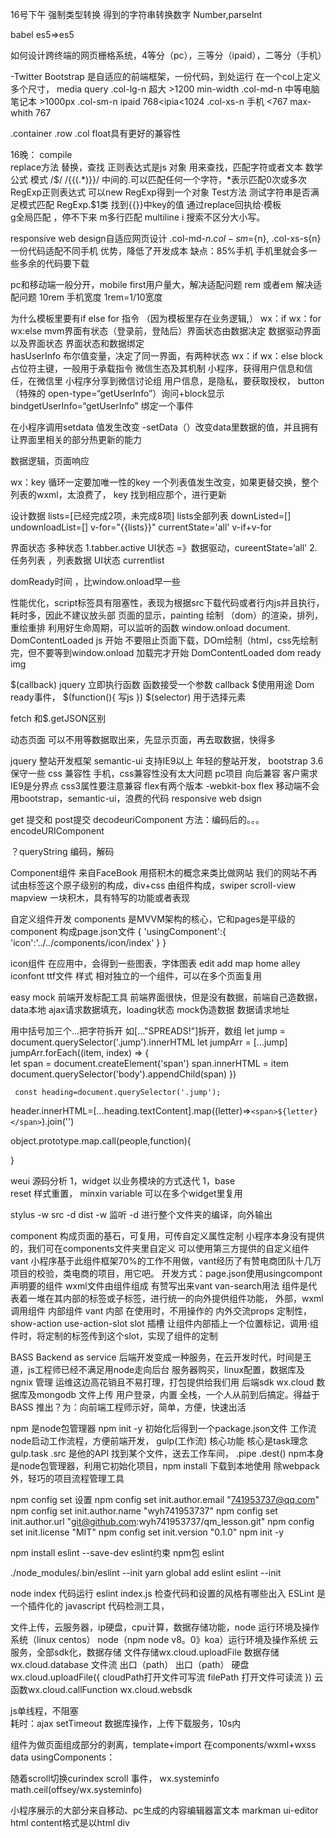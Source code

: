 
16号下午
强制类型转换 得到的字符串转换数字 Number,parseInt

babel   es5=>es5

如何设计跨终端的网页栅格系统，4等分（pc），三等分（ipaid），二等分（手机）

-Twitter Bootstrap 是自适应的前端框架，一份代码，到处运行
 在一个col上定义多个尺寸，
 media query
 .col-lg-n 超大 >1200 min-width
 .col-md-n 中等电脑 笔记本 >1000px
 .col-sm-n ipaid   768<ipia<1024
 .col-xs-n 手机   <767 max-whith 767

 .container      .row        .col
 float具有更好的兼容性
 
16晚： compile    
replace方法  替换，查找
正则表达式是js 对象
用来查找，匹配字符或者文本
数学公式  模式 /\$/   /\{\{(.*)\}\}/  中间的.可以匹配任何一个字符，*表示匹配0次或多次
RegExp正则表达式 可以new RegExp得到一个对象
Test方法 测试字符串是否满足模式匹配
RegExp.$1类  找到{{}}中key的值 通过replace回执给·模板  
g全局匹配 ，停不下来
m多行匹配 multiline
i  搜索不区分大小写。

responsive web design自适应网页设计
.col-md-${n}   .col-sm=${n}, .col-xs-s{n}
一份代码适配不同手机  优势，降低了开发成本
缺点：85%手机
手机里就会多一些多余的代码要下载

pc和移动端一般分开，mobile first用户量大，解决适配问题
rem 或者em 解决适配问题
10rem 手机宽度 1rem=1/10宽度


为什么模板里要有if else for 指令 （因为模板里存在业务逻辑,）
wx：if      wx：for     wx:else
mvm界面有状态（登录前，登陆后）界面状态由数据决定
数据驱动界面 以及界面状态 界面状态和数据绑定   
hasUserInfo 布尔值变量，决定了同一界面，有两种状态  wx：if wx：else
block 占位符主键，一般用于承载指令
微信生态及其机制
小程序，获得用户信息和信任，在微信里 
小程序分享到微信讨论组 用户信息，是隐私，要获取授权，
button（特殊的 open-type=“getUserInfo”）询问+block显示
bindgetUserInfo=“getUserInfo” 绑定一个事件

在小程序调用setdata 值发生改变 
-setData（）改变data里数据的值，并且拥有让界面里相关的部分热更新的能力

数据逻辑，页面响应

wx：key 循环一定要加唯一性的key
一个列表值发生改变，如果更替交换，整个列表的wxml，太浪费了，
key  找到相应那个，进行更新

设计数据
lists=[已经完成2项，未完成8项]
lists全部列表
downListed=[]
undownloadList=[]
v-for="{{lists}}"
currentState='all'
v-if+v-for

界面状态
多种状态
1.tabber.active UI状态 =》数据驱动，cureentState=‘all'
2.任务列表 ，列表数据 UI状态
currentlist

 
 domReady时间 ，比window.onload早一些

 性能优化，script标签具有阻塞性，表现为根据src下载代码或者行内js并且执行，耗时多，因此不建议放头部
 页面的显示，painting 绘制 （dom）的渲染，排列，重绘重排 
 利用好生命周期，可以监听的函数 window.onload document.  DomContentLoaded 
js 开始 不要阻止页面下载，DOm绘制（html，css先绘制完，但不要等到window.onload 加载完才开始
DomContentLoaded    dom   ready img  


$(callback)    jquery 立即执行函数    函数接受一个参数 callback
$使用用途  Dom ready事件， 
$(function(){
    写js 
})
$(selector)   用于选择元素

fetch  和$.getJSON区别

动态页面 可以不用等数据取出来，先显示页面，再去取数据，快得多



jquery 整站开发框架
semantic-ui  支持IE9以上 年轻的整站开发，
bootstrap 3.6 保守一些
css 兼容性 手机，css兼容性没有太大问题
pc项目 向后兼容 客户需求 IE9是分界点
css3属性要注意兼容
flex有两个版本 -webkit-box flex
移动端不会用bootstrap，semantic-ui，浪费的代码 responsive web dsign


get 提交和 post提交
decodeuriComponent 方法：编码后的。。。
encodeURIComponent 

？queryString   编码，解码

Component组件
来自FaceBook 用搭积木的概念来类比做网站
我们的网站不再试由标签这个原子级别的构成，div+css
由组件构成，swiper scroll-view mapview 一块积木，具有特写的功能或者表现

自定义组件开发
components 是MVVM架构的核心，它和pages是平级的
component 构成page.json文件
{
    'usingComponent':{
        'icon':'../../components/icon/index'
    }
}

icon组件 在应用中，会得到一些图表，字体图表
edit add map home 
alley iconfont ttf文件 样式
相对独立的一个组件，可以在多个页面复用

easy mock 前端开发标配工具 
前端界面很快，但是没有数据，前端自己造数据，data本地
ajax请求数据填充，loading状态  mock伪造数据 
数据请求地址 

用中括号加三个...把字符拆开 如[..."SPREADS!"]拆开，数组
let jump = document.querySelector('.jump').innerHTML
    let jumpArr = [...jump]
    jumpArr.forEach((item, index) => {                            
      let span = document.createElement('span')
      span.innerHTML = item
      document.querySelector('body').appendChild(span)
    })

     const heading=document.querySelector('.jump');
   header.innerHTML=[...heading.textContent].map((letter)=>`<span>${letter}</span>`).join('')  

object.prototype.map.call(people,function){
    
}


weui  源码分析
1，widget  以业务模块的方式迭代
1，base  
reset 样式重置，
minxin
variable
可以在多个widget里复用


stylus -w src -d dist   -w 监听   -d 进行整个文件夹的编译，向外输出

component 构成页面的基石，可复用，可传自定义属性定制
小程序本身没有提供的，我们可在components文件夹里自定义
可以使用第三方提供的自定义组件
vant 小程序基于此组件框架70%的工作不用做，vant经历了有赞电商团队十几万项目的校验，类电商的项目，用它吧。
开发方式：page.json使用usingcompont声明要的组件
wxml文件由组件组成
有赞写出来vant
van-search用法 
组件是代表着一堆在其内部的标签或子标签，进行统一的向外提供组件功能，
外部，wxml调用组件
内部组件 vant 内部 在使用时，不用操作的
内外交流props
定制性，show-action  use-action-slot
slot 插槽
让组件内部插上一个位置标记，调用·组件时，将定制的标签传到这个slot，实现了组件的定制

BASS
Backend as service
后端开发变成一种服务，在云开发时代，时间是王道，js工程师已经不满足用node走向后台
服务器购买，linux配置，数据库及ngnix 管理
运维这边高花销且不易打理，打包提供给我们用
后端sdk wx.cloud  数据库及mongodb 文件上传 用户登录，内置
全栈，一个人从前到后搞定。得益于BASS
推出？为：向前端工程师示好，简单，方便，快速出活

npm 是node包管理器
npm init -y 初始化后得到一个package.json文件
工作流  node启动工作流程，方便前端开发，
gulp(工作流) 核心功能  核心是task理念    gulp.task   .src 是他的API 找到某个文件，送去工作车间，
 .pipe   .dest() 
 npm本身是node包管理器，利用它初始化项目，npm install 下载到本地使用  除webpack外，轻巧的项目流程管理工具

 npm config set 设置
  npm config set init.author.email "741953737@qq.com"
  npm config set init.author.name "wyh741953737"
  npm config set init.author.url "git@github.com:wyh741953737/qm_lesson.git"
  npm config set init.license "MIT"
  npm config set init.version "0.1.0"
  npm init -y

  npm install eslint --save-dev  eslint约束  npm包 eslint 
  
./node_modules/.bin/eslint --init
yarn global add eslint
eslint --init

node index 代码运行
eslint index.js 检查代码和设置的风格有哪些出入
ESLint 是一个插件化的 javascript 代码检测工具，



文件上传，云服务器，ip硬盘，cpu计算，数据存储功能，node 运行环境及操作系统（linux centos）
node（npm node v8。0》koa）运行环境及操作系统
云服务，全部sdk化，数据存储
文件存储wx.cloud.uploadFile
数据存储wx.cloud.database
文件流 出口（path） 出口（path） 硬盘
wx.cloud.uploadFile({
cloudPath打开文件可写流
filePath 打开文件可读流
})
云函数wx.cloud.callFunction
wx.cloud.websdk

js单线程，不阻塞  
耗时：ajax setTimeout 数据库操作，上传下载服务，10s内

组件为做页面组成部分的剥离，template+import 在components/wxml+wxss data
usingComponents：


随着scroll切换curindex
scroll 事件，
wx.systeminfo
math.ceil(offsey/wx.systeminfo)

小程序展示的大部分来自移动、pc生成的内容编辑器富文本
 markman ui-editor html
 content格式是以html div
 

 